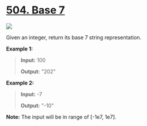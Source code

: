 # [504. Base 7](https://leetcode.com/problems/base-7/description/)

![](https://img.shields.io/badge/Difficulty-Easy-green.svg)

Given an integer, return its base 7 string representation.

**Example 1:**

>**Input:** 100
>
>**Output:** "202"

**Example 2:**

>**Input:** -7
>
>**Output:** "-10"

**Note:** The input will be in range of [-1e7, 1e7].